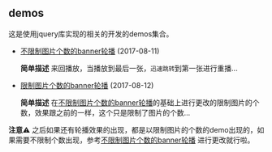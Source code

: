 ## demos

这是使用jquery库实现的相关的开发的demos集合。

- [不限制图片个数的banner轮播](./banner_without_limits_imgNub/) (2017-08-11)

    **简单描述** 来回播放，当播放到最后一张，`迅速跳转`到第一张进行重播...

- [限制图片个数的banner轮播](./banner_limit_images_numbers/) (2017-08-12)

    **简单描述** 在[不限制图片个数的banner轮播](./banner_without_limits_imgNub/)的基础上进行更改的限制图片的个数，效果跟之前的一样，这个只是限制了图片的个数...


**注意**⚠️ 之后如果还有轮播效果的出现，都是以限制图片的个数的demo出现的，如果需要不限制个数出现，参考[不限制图片个数的banner轮播](./banner_without_limits_imgNub/) 进行更改就行啦。